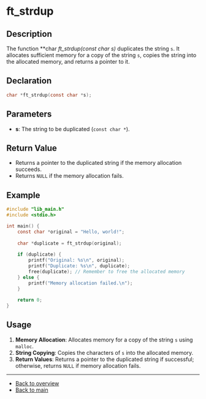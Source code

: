 # ft_strdup

## Description

The function **char *ft_strdup(const char *s)** duplicates the string `s`. It allocates sufficient memory for a copy of the string `s`, copies the string into the allocated memory, and returns a pointer to it.

## Declaration

```c
char *ft_strdup(const char *s);
```

## Parameters

- **s**: The string to be duplicated (`const char *`).

## Return Value

- Returns a pointer to the duplicated string if the memory allocation succeeds.
- Returns `NULL` if the memory allocation fails.

## Example

```c
#include "lib_main.h"
#include <stdio.h>

int main() {
    const char *original = "Hello, world!";
    
    char *duplicate = ft_strdup(original);
    
    if (duplicate) {
        printf("Original: %s\n", original);
        printf("Duplicate: %s\n", duplicate);
        free(duplicate); // Remember to free the allocated memory
    } else {
        printf("Memory allocation failed.\n");
    }
    
    return 0;
}
```

## Usage

1. **Memory Allocation**: Allocates memory for a copy of the string `s` using `malloc`.
2. **String Copying**: Copies the characters of `s` into the allocated memory.
3. **Return Values**: Returns a pointer to the duplicated string if successful; otherwise, returns `NULL` if memory allocation fails.

---

- [Back to overview](../Overview_about_function.md)
- [Back to main](/)
